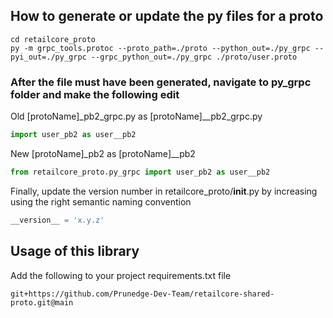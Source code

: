 ## How to generate or update the py files for a proto 
```shell
cd retailcore_proto
py -m grpc_tools.protoc --proto_path=./proto --python_out=./py_grpc --pyi_out=./py_grpc --grpc_python_out=./py_grpc ./proto/user.proto
```

### After the file must have been generated, navigate to py_grpc folder and make the following edit

Old [protoName]_pb2_grpc.py as [protoName]__pb2_grpc.py
```python
import user_pb2 as user__pb2
```

New [protoName]_pb2 as [protoName]__pb2
```python
from retailcore_proto.py_grpc import user_pb2 as user__pb2
```

Finally, update the version number in retailcore_proto/__init__.py by increasing using the right semantic naming convention
```python
__version__ = 'x.y.z'
```

## Usage of this library
Add the following to your project requirements.txt file
```
git+https://github.com/Prunedge-Dev-Team/retailcore-shared-proto.git@main
```

